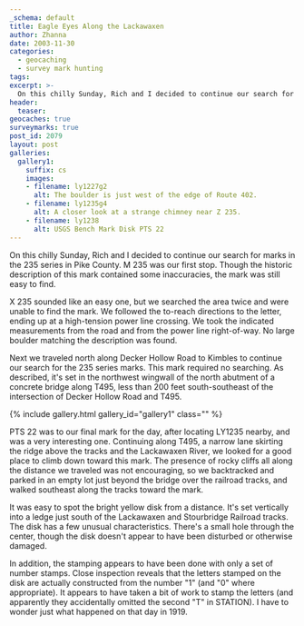 ```yaml
---
_schema: default
title: Eagle Eyes Along the Lackawaxen
author: Zhanna
date: 2003-11-30
categories:
  - geocaching
  - survey mark hunting
tags:
excerpt: >- 
  On this chilly Sunday, Rich and I decided to continue our search for marks in the 235 series in Pike County.
header:
  teaser:
geocaches: true
surveymarks: true
post_id: 2079
layout: post
galleries:
  gallery1:
    suffix: cs
    images:
    - filename: ly1227g2
      alt: The boulder is just west of the edge of Route 402.
    - filename: ly1235g4
      alt: A closer look at a strange chimney near Z 235.
    - filename: ly1238
      alt: USGS Bench Mark Disk PTS 22        
---
```


On this chilly Sunday, Rich and I decided to continue our search for marks in the 235 series in Pike County. M 235 was our first stop. Though the historic description of this mark contained some inaccuracies, the mark was still easy to find. 

X 235 sounded like an easy one, but we searched the area twice and were unable to find the mark. We followed the to-reach directions to the letter, ending up at a high-tension power line crossing. We took the indicated measurements from the road and from the power line right-of-way. No large boulder matching the description was found.

Next we traveled north along Decker Hollow Road to Kimbles to continue our search for the 235 series marks. This mark required no searching. As described, it's set in the northwest wingwall of the north abutment of a concrete bridge along T495, less than 200 feet south-southeast of the intersection of Decker Hollow Road and T495. 

{% include gallery.html gallery_id="gallery1" class="" %}

PTS 22 was to our final mark for the day, after locating LY1235 nearby, and was a very interesting one. Continuing along T495, a narrow lane skirting the ridge above the tracks and the Lackawaxen River, we looked for a good place to climb down toward this mark. The presence of rocky cliffs all along the distance we traveled was not encouraging, so we backtracked and parked in an empty lot just beyond the bridge over the railroad tracks, and walked southeast along the tracks toward the mark. 

It was easy to spot the bright yellow disk from a distance. It's set vertically into a ledge just south of the Lackawaxen and Stourbridge Railroad tracks. The disk has a few unusual characteristics. There's a small hole through the center, though the disk doesn't appear to have been disturbed or otherwise damaged. 

In addition, the stamping appears to have been done with only a set of number stamps. Close inspection reveals that the letters stamped on the disk are actually constructed from the number "1" (and "0" where appropriate). It appears to have taken a bit of work to stamp the letters (and apparently they accidentally omitted the second "T" in STATION). I have to wonder just what happened on that day in 1919.

